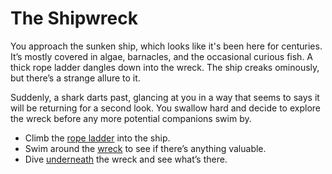 
# The Shipwreck

You approach the sunken ship, which looks like it's been here for centuries. It’s mostly covered in algae, barnacles, and the occasional curious fish. A thick rope ladder dangles down into the wreck. The ship creaks ominously, but there’s a strange allure to it.

Suddenly, a shark darts past, glancing at you in a way that seems to says it will be returning for a second look. You swallow hard and decide to explore the wreck before any more potential companions swim by.

- Climb the [rope ladder](ladder.md) into the ship.
- Swim around the [wreck](wreck.md) to see if there’s anything valuable.
- Dive [underneath](treasure.md) the wreck and see what’s there.
